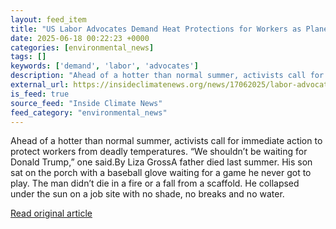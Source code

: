 ```yaml
---
layout: feed_item
title: "US Labor Advocates Demand Heat Protections for Workers as Planet Warms"
date: 2025-06-18 00:22:23 +0000
categories: [environmental_news]
tags: []
keywords: ['demand', 'labor', 'advocates']
description: "Ahead of a hotter than normal summer, activists call for immediate action to protect workers from deadly temperatures"
external_url: https://insideclimatenews.org/news/17062025/labor-advocates-demand-worker-heat-protections/
is_feed: true
source_feed: "Inside Climate News"
feed_category: "environmental_news"
---
```


Ahead of a hotter than normal summer, activists call for immediate action to protect workers from deadly temperatures. “We shouldn’t be waiting for Donald Trump,” one said.By Liza GrossA father died last summer. His son sat on the porch with a baseball glove waiting for a game he never got to play. The man didn’t die in a fire or a fall from a scaffold. He collapsed under the sun on a job site with no shade, no breaks and no water.

[Read original article](https://insideclimatenews.org/news/17062025/labor-advocates-demand-worker-heat-protections/)
